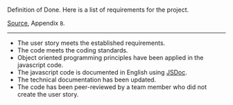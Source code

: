 #

Definition of Done. Here is a list of requirements for the project.

[Source](https://dlo.mijnhva.nl/d2l/le/content/467630/viewContent/1559812/View), Appendix `B`.

---

- The user story meets the established requirements.
- The code meets the coding standards.
- Object oriented programming principles have been applied in the javascript code.
- The javascript code is documented in English using [JSDoc](https://jsdoc.app/).
- The technical documentation has been updated.
- The code has been peer-reviewed by a team member who did not create the user story.

